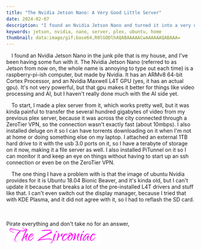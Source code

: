 ```yaml
---
title: "The Nvidia Jetson Nano: A Very Good Little Server"
date: 2024-02-07
description: "I found an Nvidia Jetson Nano and turned it into a very useful home server"
keywords: jetson, nvidia, nano, server, plex, ubuntu, home
thumbnail: data:image/gif;base64,R0lGODlhAQABAAAAACwAAAAAAQABAAA=
---
```

&emsp;I found an Nvidia Jetson Nano in the junk pile that is my house, and I've been having some fun with it. The Nvidia Jetson Nano (referred to as Jetson from now on, the whole name is annoying to type out each time) is a raspberry-pi-ish computer, but made by Nvidia. It has an ARMv8 64-bit Cortex Processor, and an Nvidia Maxwell L4T GPU (yes, it has an actual gpu). It's not very powerful, but that gpu makes it better for things like video processing and AI, but I haven't really done much with the AI side yet.  
  
&emsp;To start, I made a plex server from it, which works pretty well, but it was kinda painful to transfer the several hundred gigabytes of video from my previous plex server, because it was across the city connected through a ZeroTier VPN, so the connection wasn't exactly fast (about 10mbps). I also installed deluge on it so I can have torrents downloading on it when I'm not at home or doing something else on my laptop. I attached an external 1TB hard drive to it with the usb 3.0 ports on it, so I have a terabyte of storage on it now, making it a file server as well. I also installed PiTunnel on it so I can monitor it and keep an eye on things without having to start up an ssh connection or even be on the ZeroTier VPN.  
  
&emsp;The one thing I have a problem with is that the image of ubuntu Nvidia provides for it is Ubuntu 18.04 Bionic Beaver, and it's kinda old, but I can't update it because that breaks a lot of the pre-installed L4T drivers and stuff like that. I can't even switch out the display manager, because I tried that with KDE Plasma, and it did not agree with it, so I had to reflash the SD card.
&nbsp;  
&nbsp;  

Pirate everything and don't take no for an answer,  
<img src="https://github.com/ZirconiaCubed3v2/ZirconiaCubed3v2.github.io/blob/main/_images/sig.png?raw=true" alt="signature" style="width:250px;"/>
